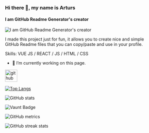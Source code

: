 ### Hi there 👋, my name is Arturs
#### I am GitHub Readme Generator's creator
![I am GitHub Readme Generator's creator](https://arturssmirnovs.github.io/github-profile-readme-generator/images/banner.png)

I made this project just for fun, it allows you to create nice and simple GitHub Readme files that you can copy/paste and use in your profile.

Skills: VUE JS / REACT / JS / HTML / CSS

- 🔭 I’m currently working on this page. 


[<img src='https://cdn.jsdelivr.net/npm/simple-icons@3.0.1/icons/github.svg' alt='github' height='40'>](https://github.com/Fardus-Hassan)  

[![Top Langs](https://github-readme-stats.vercel.app/api/top-langs/?username=Fardus-Hassan)](https://github.com/anuraghazra/github-readme-stats)

![GitHub stats](https://github-readme-stats.vercel.app/api?username=Fardus-Hassan&show_icons=true&count_private=true)  

![Vaunt Badge](https://api.vaunt.dev/v1/github/entities/Fardus-Hassan/contributions?format=svg&private=true)  

![GitHub metrics](https://metrics.lecoq.io/Fardus-Hassan)  

![GitHub streak stats](https://streak-stats.demolab.com/?user=Fardus-Hassan)  

